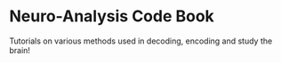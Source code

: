 # Neuro-Analysis Code Book

Tutorials on various methods used in decoding, encoding and study the brain!

[](images/rendered_thresh_zstat1.png)
